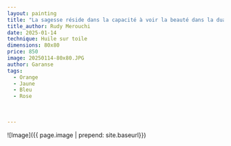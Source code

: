 ```yaml
---
layout: painting
title: "La sagesse réside dans la capacité à voir la beauté dans la dualité, à embrasser l'ombre et la lumière, car le développement personnel forge un équilibre où chaque côté danse avec harmonie."         
title_author: Rudy Merouchi   
date: 2025-01-14
technique: Huile sur toile
dimensions: 80x80
price: 850 
image: 20250114-80x80.JPG
author: Garanse
tags:
  - Orange
  - Jaune
  - Bleu
  - Rose
  
  
  
---
```

![Image]({{ page.image | prepend: site.baseurl}})


